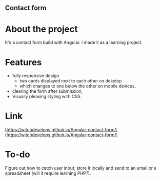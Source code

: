 ## Contact form
# About the project
It's a contact form build with Angular. I made it as a learning project. 

# Features
* fully responsive design
  * two cards displayed next to each other on dekstop
  * which changes to one below the other on mobile devices, 
* clearing the form after submission,
* Visually pleasing styling with CSS.

# Link
[https://witchdevelops.github.io/Angular-contact-form/](https://witchdevelops.github.io/Angular-contact-form/)

# To-do
Figure out how to catch user input, store it locally and send to an email or a spreadsheet (will it require learning PHP?).
